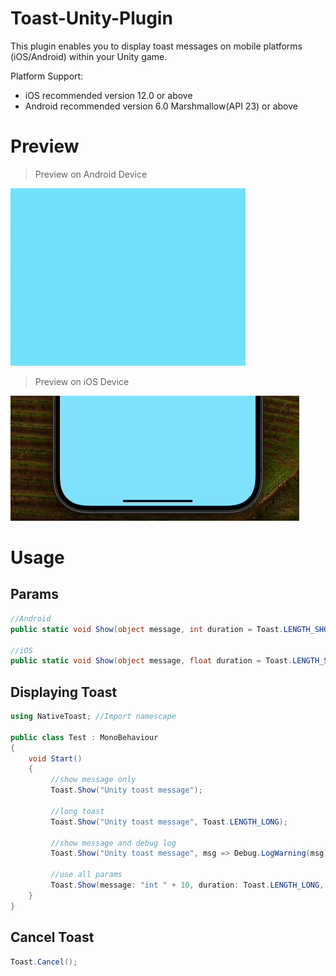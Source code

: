 # Toast-Unity-Plugin

This plugin enables you to display toast messages on mobile platforms (iOS/Android) within your Unity game.<br>

Platform Support:
- iOS recommended version 12.0 or above
- Android recommended version 6.0 Marshmallow(API 23) or above

# Preview

> Preview on Android Device
<img src="https://github.com/yashlan/Toast-Unity-Plugin/blob/main/ss/ss_android.gif" /> 

<br>

> Preview on iOS Device
<img src="https://github.com/yashlan/Toast-Unity-Plugin/blob/main/ss/ss_ios.gif" />

# Usage

## Params
```csharp
//Android
public static void Show(object message, int duration = Toast.LENGTH_SHORT, Action<object> debugConsole = null)

//iOS
public static void Show(object message, float duration = Toast.LENGTH_SHORT, Action<object> debugConsole = null)
```

## Displaying Toast
```csharp
using NativeToast; //Import namescape

public class Test : MonoBehaviour
{
    void Start()
    {
         //show message only
         Toast.Show("Unity toast message");

         //long toast
         Toast.Show("Unity toast message", Toast.LENGTH_LONG);

         //show message and debug log
         Toast.Show("Unity toast message", msg => Debug.LogWarning(msg));

         //use all params
         Toast.Show(message: "int " + 10, duration: Toast.LENGTH_LONG, debugConsole: msg => Debug.Log(msg));
    }
}
```

## Cancel Toast
```csharp
Toast.Cancel();
```



